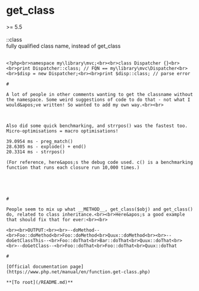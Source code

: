 # get_class



&gt;= 5.5<br><br>::class<br>fully qualified class name, instead of get_class<br><br>

```
<?php<br>namespace my\library\mvc;<br><br>class Dispatcher {}<br><br>print Dispatcher::class; // FQN == my\library\mvc\Dispatcher<br><br>$disp = new Dispatcher;<br><br>print $disp::class; // parse error  

#

A lot of people in other comments wanting to get the classname without the namespace. Some weird suggestions of code to do that - not what I would&apos;ve written! So wanted to add my own way.<br><br>

```
<?php
function get_class_name($classname)
{
    if ($pos = strrpos($classname, &apos;\\&apos;)) return substr($classname, $pos + 1);
    return $pos;
}
?>
```


Also did some quick benchmarking, and strrpos() was the fastest too. Micro-optimisations = macro optimisations!

39.0954 ms - preg_match()
28.6305 ms - explode() + end()
20.3314 ms - strrpos()

(For reference, here&apos;s the debug code used. c() is a benchmarking function that runs each closure run 10,000 times.)



```
<?php
c(
    function($class = &apos;a\b\C&apos;) {
        if (preg_match(&apos;/\\\\([\w]+)$/&apos;, $class, $matches)) return $matches[1];
        return $class;
    },
    function($class = &apos;a\b\C&apos;) {
        $bits = explode(&apos;\\&apos;, $class);
        return end($bits);
    },
    function($class = &apos;a\b\C&apos;) {
        if ($pos = strrpos($class, &apos;\\&apos;)) return substr($class, $pos + 1);
        return $pos;
    }
);
?>
```
  

#

People seem to mix up what __METHOD__, get_class($obj) and get_class() do, related to class inheritance.<br><br>Here&apos;s a good example that should fix that for ever:<br><br>

```
<?php

class Foo {
 function doMethod(){
  echo __METHOD__ . "\n";
 }
 function doGetClassThis(){
  echo get_class($this).&apos;::doThat&apos; . "\n";
 }
 function doGetClass(){
  echo get_class().&apos;::doThat&apos; . "\n";
 }
}

class Bar extends Foo {

}

class Quux extends Bar {
 function doMethod(){
  echo __METHOD__ . "\n";
 }
 function doGetClassThis(){
  echo get_class($this).&apos;::doThat&apos; . "\n";
 }
 function doGetClass(){
  echo get_class().&apos;::doThat&apos; . "\n";
 }
}

$foo = new Foo();
$bar = new Bar();
$quux = new Quux();

echo "\n--doMethod--\n";

$foo-&gt;doMethod();
$bar-&gt;doMethod();
$quux-&gt;doMethod();

echo "\n--doGetClassThis--\n";

$foo-&gt;doGetClassThis();
$bar-&gt;doGetClassThis();
$quux-&gt;doGetClassThis();

echo "\n--doGetClass--\n";

$foo-&gt;doGetClass();
$bar-&gt;doGetClass();
$quux-&gt;doGetClass();

?>
```
<br><br>OUTPUT:<br><br>--doMethod--<br>Foo::doMethod<br>Foo::doMethod<br>Quux::doMethod<br><br>--doGetClassThis--<br>Foo::doThat<br>Bar::doThat<br>Quux::doThat<br><br>--doGetClass--<br>Foo::doThat<br>Foo::doThat<br>Quux::doThat  

#

[Official documentation page](https://www.php.net/manual/en/function.get-class.php)

**[To root](/README.md)**